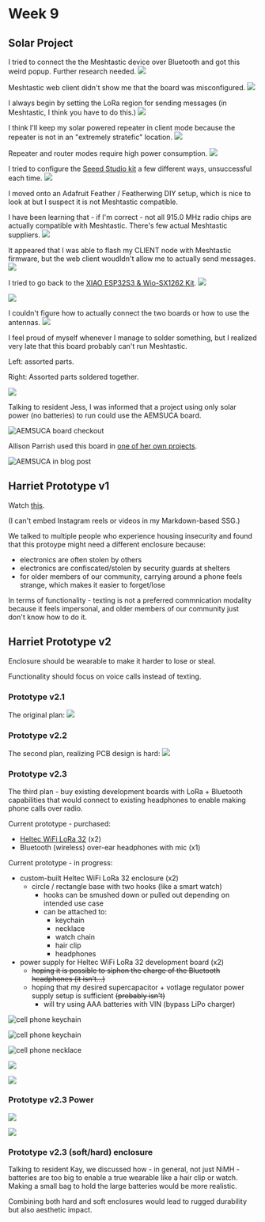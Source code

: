 # Week 9


## Solar Project

I tried to connect the the Meshtastic device over Bluetooth and got this weird popup. Further research needed.
![](https://enderversing.github.io/itp-blog/assets/img/energy/week9/22937.png)

Meshtastic web client didn't show me that the board was misconfigured. 
![](https://enderversing.github.io/itp-blog/assets/img/energy/week9/IMG_2962.gif)

I always begin by setting the LoRa region for sending messages (in Meshtastic, I think you have to do this.)
![](https://enderversing.github.io/itp-blog/assets/img/energy/week9/24011.png)

I think I'll keep my solar powered repeater in client mode because the repeater is not in an "extremely stratefic" location.
![](https://enderversing.github.io/itp-blog/assets/img/energy/week9/24129.png)

Repeater and router modes require high power consumption.
![](https://enderversing.github.io/itp-blog/assets/img/energy/week9/24147.png)

I tried to configure the [Seeed Studio kit](https://www.seeedstudio.com/Wio-SX1262-with-XIAO-ESP32S3-p-5982.html) a few different ways, unsuccessful each time.
![](https://enderversing.github.io/itp-blog/assets/img/energy/week9/IMG_2965.gif)

I moved onto an Adafruit Feather / Featherwing DIY setup, which is nice to look at but I suspect it is not Meshtastic compatible.

I have been learning that - if I'm correct - not all 915.0 MHz radio chips are actually compatible with Meshtastic. There's few actual Meshtastic suppliers.
![](https://enderversing.github.io/itp-blog/assets/img/energy/week9/IMG_2968.gif)

It appeared that I was able to flash my CLIENT node with Meshtastic firmware, but the web client woudldn't allow me to actually send messages.
![](https://enderversing.github.io/itp-blog/assets/img/energy/week9/45458.png)

I tried to go back to the [XIAO ESP32S3 & Wio-SX1262 Kit](https://www.seeedstudio.com/Wio-SX1262-with-XIAO-ESP32S3-p-5982.html).
![](https://enderversing.github.io/itp-blog/assets/img/energy/week9/IMG_2961.jpeg)

![](https://enderversing.github.io/itp-blog/assets/img/energy/week9/IMG_2963.jpeg)

I couldn't figure how to actually connect the two boards or how to use the antennas.
![](https://enderversing.github.io/itp-blog/assets/img/energy/week9/IMG_2964.jpeg)


I feel proud of myself whenever I manage to solder something, but I realized very late that this board probably can't run Meshtastic.

Left: assorted parts.

Right: Assorted parts soldered together.

![](https://enderversing.github.io/itp-blog/assets/img/energy/week9/IMG_2966.jpeg)

Talking to resident Jess, I was informed that a project using only solar power (no batteries) to run could use the AEMSUCA board.

![AEMSUCA board checkout](https://enderversing.github.io/itp-blog/assets/img/energy/week9/aemsuca.png)

Allison Parrish used this board in [one of her own projects](https://posts.decontextualize.com/solar-powered-dawn-poems-progress-report/).

![AEMSUCA in blog post](https://enderversing.github.io/itp-blog/assets/img/energy/week9/parrish.png)


## Harriet Prototype v1

Watch [this](https://www.instagram.com/reel/DHeEGpXJpe1/).

(I can't embed Instagram reels or videos in my Markdown-based SSG.)

We talked to multiple people who experience housing insecurity and found that this protoype might need a different enclosure because:
* electronics are often stolen by others
* electronics are confiscated/stolen by security guards at shelters
* for older members of our community, carrying around a phone feels strange, which makes it easier to forget/lose

In terms of functionality - texting is not a preferred commnication modality because it feels impersonal, and older members of our community just don't know how to do it.

## Harriet Prototype v2

Enclosure should be wearable to make it harder to lose or steal.

Functionality should focus on voice calls instead of texting.


### Prototype v2.1

The original plan:
![](https://enderversing.github.io/itp-blog/assets/img/energy/week9/v1.png)

### Prototype v2.2

The second plan, realizing PCB design is hard:
![](https://enderversing.github.io/itp-blog/assets/img/energy/week9/v2.png)

### Prototype v2.3


The third plan - buy existing development boards with LoRa + Bluetooth capabilities that would connect to existing headphones to enable making phone calls over radio.

Current prototype - purchased:
* [Heltec WiFi LoRa 32](https://heltec.org/project/wifi-lora-32-v3/) (x2)
* Bluetooth (wireless) over-ear headphones with mic (x1)


Current prototype - in progress:

* custom-built Heltec WiFi LoRa 32 enclosure (x2)
  * circle / rectangle base with two hooks (like a smart watch)
    * hooks can be smushed down or pulled out depending on intended use case
    * can be attached to:
      * keychain
      * necklace
      * watch chain
      * hair clip
      * headphones
* power supply for Heltec WiFi LoRa 32 development board (x2)
  * ~~hoping it is possible to siphon the charge of the Bluetooth headphones (it isn't...)~~
  * hoping that my desired supercapacitor + votlage regulator power supply setup is sufficient ~~(probably isn't)~~
    * will try using AAA batteries with VIN (bypass LiPo charger)


![cell phone keychain](https://enderversing.github.io/itp-blog/assets/img/energy/week9/IMG_2957.JPG)

![cell phone keychain](https://enderversing.github.io/itp-blog/assets/img/energy/week9/IMG_2959.JPG)


![cell phone necklace](https://enderversing.github.io/itp-blog/assets/img/energy/week9/IMG_2960.JPG)

![](https://enderversing.github.io/itp-blog/assets/img/energy/week9/inspo.jpg)

![](https://enderversing.github.io/itp-blog/assets/img/energy/week9/future.jpg)

### Prototype v2.3 Power

![](https://enderversing.github.io/itp-blog/assets/img/energy/week9/copilot_power_advice.png)

![](https://enderversing.github.io/itp-blog/assets/img/energy/week9/connect_alkaline.png)

### Prototype v2.3 (soft/hard) enclosure

Talking to resident Kay, we discussed how - in general, not just NiMH - batteries are too big to enable a true wearable like a hair clip or watch. Making a small bag to hold the large batteries would be more realistic.

Combining both hard and soft enclosures would lead to rugged durability but also aesthetic impact.
